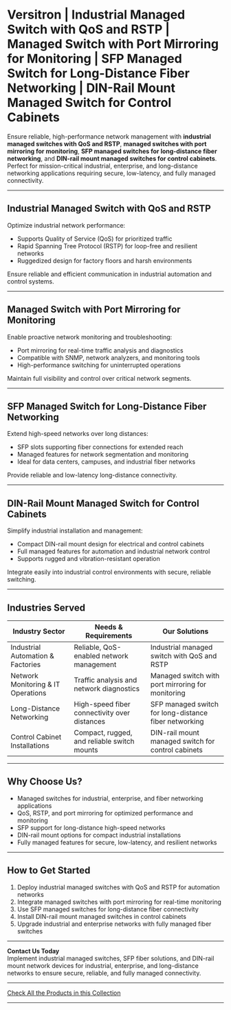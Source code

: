 # Versitron | Industrial Managed Switch with QoS and RSTP | Managed Switch with Port Mirroring for Monitoring | SFP Managed Switch for Long-Distance Fiber Networking | DIN-Rail Mount Managed Switch for Control Cabinets

Ensure reliable, high-performance network management with **industrial managed switches with QoS and RSTP**, **managed switches with port mirroring for monitoring**, **SFP managed switches for long-distance fiber networking**, and **DIN-rail mount managed switches for control cabinets**. Perfect for mission-critical industrial, enterprise, and long-distance networking applications requiring secure, low-latency, and fully managed connectivity.

---

## Industrial Managed Switch with QoS and RSTP

Optimize industrial network performance:

- Supports Quality of Service (QoS) for prioritized traffic  
- Rapid Spanning Tree Protocol (RSTP) for loop-free and resilient networks  
- Ruggedized design for factory floors and harsh environments  

Ensure reliable and efficient communication in industrial automation and control systems.

---

## Managed Switch with Port Mirroring for Monitoring

Enable proactive network monitoring and troubleshooting:

- Port mirroring for real-time traffic analysis and diagnostics  
- Compatible with SNMP, network analyzers, and monitoring tools  
- High-performance switching for uninterrupted operations  

Maintain full visibility and control over critical network segments.

---

## SFP Managed Switch for Long-Distance Fiber Networking

Extend high-speed networks over long distances:

- SFP slots supporting fiber connections for extended reach  
- Managed features for network segmentation and monitoring  
- Ideal for data centers, campuses, and industrial fiber networks  

Provide reliable and low-latency long-distance connectivity.

---

## DIN-Rail Mount Managed Switch for Control Cabinets

Simplify industrial installation and management:

- Compact DIN-rail mount design for electrical and control cabinets  
- Full managed features for automation and industrial network control  
- Supports rugged and vibration-resistant operation  

Integrate easily into industrial control environments with secure, reliable switching.

---

## Industries Served

| Industry Sector                | Needs & Requirements                          | Our Solutions                                         |
|--------------------------------|----------------------------------------------|------------------------------------------------------|
| Industrial Automation & Factories | Reliable, QoS-enabled network management     | Industrial managed switch with QoS and RSTP         |
| Network Monitoring & IT Operations | Traffic analysis and network diagnostics    | Managed switch with port mirroring for monitoring   |
| Long-Distance Networking       | High-speed fiber connectivity over distances | SFP managed switch for long-distance fiber networking |
| Control Cabinet Installations  | Compact, rugged, and reliable switch mounts  | DIN-rail mount managed switch for control cabinets |

---

## Why Choose Us?

- Managed switches for industrial, enterprise, and fiber networking applications  
- QoS, RSTP, and port mirroring for optimized performance and monitoring  
- SFP support for long-distance high-speed networks  
- DIN-rail mount options for compact industrial installations  
- Fully managed features for secure, low-latency, and resilient networks  

---

## How to Get Started

1. Deploy industrial managed switches with QoS and RSTP for automation networks  
2. Integrate managed switches with port mirroring for real-time monitoring  
3. Use SFP managed switches for long-distance fiber connectivity  
4. Install DIN-rail mount managed switches in control cabinets  
5. Upgrade industrial and enterprise networks with fully managed fiber switches  

---

**Contact Us Today**  
Implement industrial managed switches, SFP fiber solutions, and DIN-rail mount network devices for industrial, enterprise, and long-distance networks to ensure secure, reliable, and fully managed connectivity.

---

[Check All the Products in this Collection](https://www.versitron.com/collections/fiber-optic-network-switches)

---
